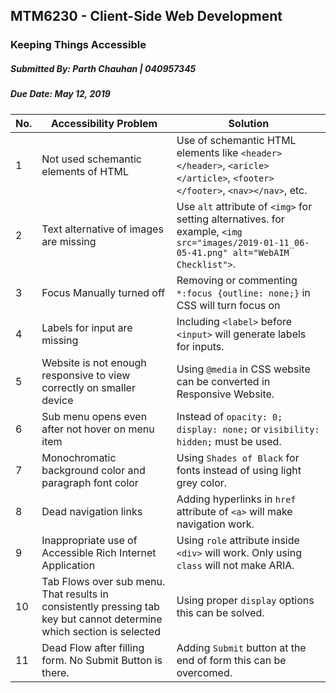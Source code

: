 ## MTM6230 - Client-Side Web Development

### Keeping Things Accessible
##### Submitted By: Parth Chauhan | 040957345
##### Due Date: May 12, 2019

| No. | Accessibility Problem | Solution |
| --- | --- | --- |
| 1 | Not used schemantic elements of HTML | Use of schemantic HTML elements like `<header></header>`, `<aricle></article>`,  `<footer></footer>`, `<nav></nav>`, etc. |
| 2 | Text alternative of images are missing | Use `alt` attribute of `<img>` for setting alternatives. for example, `<img src="images/2019-01-11_06-05-41.png" alt="WebAIM Checklist">`. |
| 3 | Focus Manually turned off | Removing or commenting `*:focus {outline: none;}` in CSS will turn focus on |
| 4 | Labels for input are missing | Including `<label>` before `<input>` will generate labels for inputs.|
| 5 | Website is not enough responsive to view correctly on smaller device | Using `@media` in CSS website can be converted in Responsive Website. |
| 6 | Sub menu opens even after not hover on menu item | Instead of `opacity: 0;` `display: none;` or `visibility: hidden;` must be used. |
| 7 | Monochromatic background color and paragraph font color | Using `Shades of Black` for fonts instead of using light grey color. | 
| 8 | Dead navigation links | Adding hyperlinks in `href` attribute of `<a>` will make navigation work. |
| 9 | Inappropriate use of Accessible Rich Internet Application | Using `role` attribute inside `<div>` will work. Only using `class` will not make ARIA. |
| 10 | Tab Flows over sub menu. That results in consistently pressing tab key but cannot determine which section is selected | Using proper `display` options this can be solved. |
| 11 | Dead Flow after filling form. No Submit Button is there. | Adding `Submit` button at the end of form this can be overcomed. |
